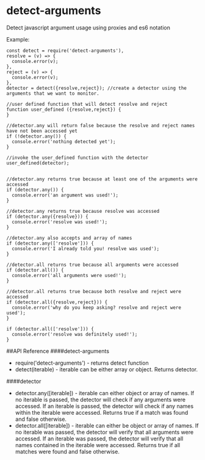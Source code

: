 # detect-arguments
Detect javascript argument usage using proxies and es6 notation

Example:
````
const detect = require('detect-arguments'),
resolve = (v) => {
  console.error(v);
},
reject = (v) => {
  console.error(v);
},
detector = detect({resolve,reject}); //create a detector using the arguments that we want to monitor.

//user defined function that will detect resolve and reject
function user_defined ({resolve,reject}) {
}

//detector.any will return false because the resolve and reject names have not been accessed yet
if (!detector.any()) {
  console.error('nothing detected yet');
}

//invoke the user_defined function with the detector
user_defined(detector);


//detector.any returns true because at least one of the arguments were accessed
if (detector.any()) {
  console.error('an argument was used!');
}

//detector.any returns true because resolve was accessed
if (detector.any({resolve})) {
  console.error('resolve was used!');
}

//detector.any also accepts and array of names
if (detector.any(['resolve'])) {
  console.error('I already told you! resolve was used');
}

//detector.all returns true because all arguments were accessed
if (detector.all()) {
  console.error('all arguments were used!');
}

//detector.all returns true because both resolve and reject were accessed
if (detector.all({resolve,reject})) {
  console.error('why do you keep asking? resolve and reject were used');
}

if (detector.all(['resolve'])) {
  console.error('resolve was definitely used!');
}
````


##API Reference
####detect-arguments
* require('detect-arguments') - returns detect function
* detect(iterable) - iterable can be either array or object.  Returns detector.

####detector
* detector.any([iterable]) - iterable can either object or array of names.  If no iterable is passed, the detector will
check if any arguments were accessed.  If an iterable is passed, the detector will check if any names within the iterable 
were accessed.  Returns true if a match was found and false otherwise.
* detector.all([iterable]) - iterable can either be object or array of names.  If no iterable was passed, the detector will verify
that all arguments were accessed.  If an iterable was passed, the detector will verify that all names contained in the iterable were accessed.
Returns true if all matches were found and false otherwise.
